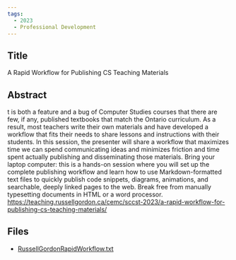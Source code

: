 ```yaml
---
tags:
  - 2023
  - Professional Development
---
```

    
## Title

A Rapid Workflow for Publishing CS Teaching Materials

## Abstract

t is both a feature and a bug of Computer Studies courses that there are few, if any, published textbooks that match the Ontario curriculum. As a result, most teachers write their own materials and have developed a workflow that fits their needs to share lessons and instructions with their students. In this session, the presenter will share a workflow that maximizes time we can spend communicating ideas and minimizes friction and time spent actually publishing and disseminating those materials. Bring your laptop computer: this is a hands-on session where you will set up the complete publishing workflow and learn how to use Markdown-formatted text files to quickly publish code snippets, diagrams, animations, and searchable, deeply linked pages to the web. Break free from manually typesetting documents in HTML or a word processor.
https://teaching.russellgordon.ca/cemc/sccst-2023/a-rapid-workflow-for-publishing-cs-teaching-materials/

## Files

- [RussellGordonRapidWorkflow.txt](https://www.russellgordon.ca/acse/cemc-cse-resources/resources/2023/Russell_Gordon/RussellGordonRapidWorkflow.txt)
